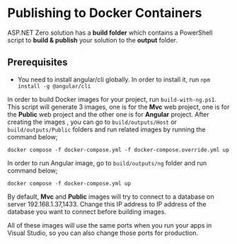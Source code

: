 # Publishing to Docker Containers

ASP.NET Zero solution has a **build folder** which contains a PowerShell script to **build & publish** your solution to the **output** folder. 

## Prerequisites

* You need to install angular/cli globally. In order to install it, run `npm install -g @angular/cli`

In order to build Docker images for your project, run ```build-with-ng.ps1```. This script will generate 3 images, one is for the **Mvc** web project, one is for the **Public** web project and the other one is for **Angular** project. After creating the images , you can go to ```build/outputs/Host``` or ```build/outputs/Public```  folders and run related images by running the command below;

```
docker compose -f docker-compose.yml -f docker-compose.override.yml up
```

In order to run Angular image, go to ```build/outputs/ng``` folder and run command below;

```
docker compose -f docker-compose.yml up
```

By default, **Mvc** and **Public**  images will try to connect to a database on server 192.168.1.37,1433. Change this IP address to IP address of the database you want to connect before building images. 

All of these images will use the same ports when you run your apps in Visual Studio, so you can also change those ports for production. 

